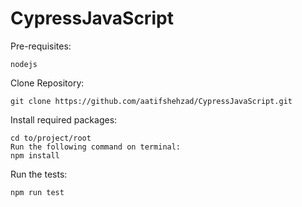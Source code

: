 # CypressJavaScript

Pre-requisites:

    nodejs
    
Clone Repository:

    git clone https://github.com/aatifshehzad/CypressJavaScript.git
    
Install required packages:

    cd to/project/root
    Run the following command on terminal:
    npm install
    
Run the tests:

    npm run test

